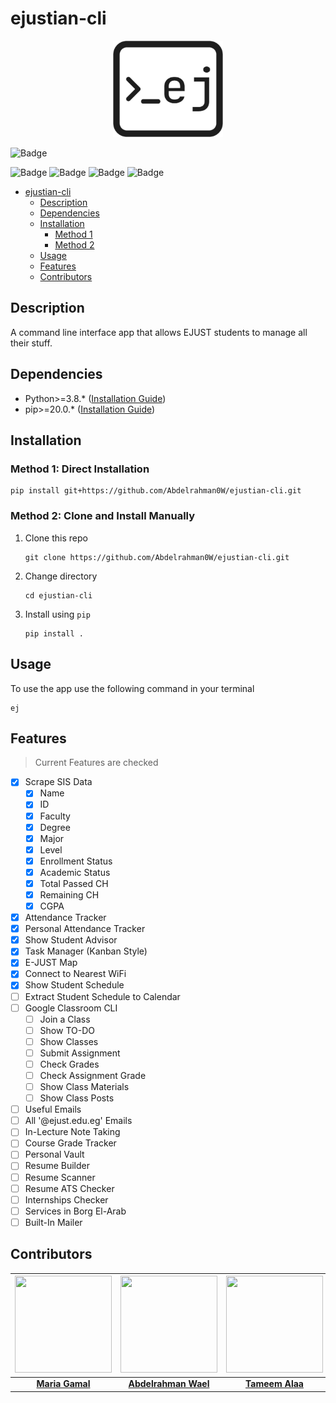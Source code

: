 # ejustian-cli

<p align="center">
    <img src="./assets/logo.png" width="35%">
</p>

![Badge](https://img.shields.io/badge/Python-3776AB?style=for-the-badge&logo=python&logoColor=white)

![Badge](https://img.shields.io/github/repo-size/Abdelrahman0W/ejustian-cli?style=for-the-badge)
![Badge](https://img.shields.io/github/last-commit/Abdelrahman0W/ejustian-cli?style=for-the-badge)
![Badge](https://img.shields.io/github/contributors/Abdelrahman0W/ejustian-cli?style=for-the-badge)
![Badge](https://img.shields.io/github/all-contributors/Abdelrahman0W/ejustian-cli?style=for-the-badge)

- [ejustian-cli](#ejustian-cli)
  - [Description](#description)
  - [Dependencies](#dependencies)
  - [Installation](#installation)
    - [Method 1](#method-1-direct-installation)
    - [Method 2](#method-2-clone-and-install-manually)
  - [Usage](#usage)
  - [Features](#features)
  - [Contributors](#contributors)

## Description

A command line interface app that allows EJUST students to manage all their stuff.

## Dependencies

- Python>=3.8.* ([Installation Guide](https://docs.python.org/3/using/index.html))
- pip>=20.0.* ([Installation Guide](https://pip.pypa.io/en/stable/installation/))

## Installation

### Method 1: Direct Installation

```shell
pip install git+https://github.com/Abdelrahman0W/ejustian-cli.git
```

### Method 2: Clone and Install Manually

1. Clone this repo

    ```shell
    git clone https://github.com/Abdelrahman0W/ejustian-cli.git
    ```
1. Change directory

    ```shell
    cd ejustian-cli
    ```
1. Install using `pip`

    ```shell
    pip install .
    ```

## Usage

To use the app use the following command in your terminal

```shell
ej
```

## Features

> Current Features are checked

- [X] Scrape SIS Data
  - [X] Name
  - [X] ID
  - [X] Faculty
  - [X] Degree
  - [X] Major
  - [X] Level
  - [X] Enrollment Status
  - [X] Academic Status
  - [X] Total Passed CH
  - [X] Remaining CH
  - [X] CGPA
- [X] Attendance Tracker
- [X] Personal Attendance Tracker
- [X] Show Student Advisor
- [X] Task Manager (Kanban Style)
- [X] E-JUST Map
- [X] Connect to Nearest WiFi
- [X] Show Student Schedule
- [ ] Extract Student Schedule to Calendar
- [ ] Google Classroom CLI
  - [ ] Join a Class
  - [ ] Show TO-DO
  - [ ] Show Classes
  - [ ] Submit Assignment
  - [ ] Check Grades
  - [ ] Check Assignment Grade
  - [ ] Show Class Materials
  - [ ] Show Class Posts
- [ ] Useful Emails
- [ ] All '@ejust.edu.eg' Emails 
- [ ] In-Lecture Note Taking
- [ ] Course Grade Tracker
- [ ] Personal Vault
- [ ] Resume Builder
- [ ] Resume Scanner
- [ ] Resume ATS Checker
- [ ] Internships Checker
- [ ] Services in Borg El-Arab
- [ ] Built-In Mailer

## Contributors

|<img src="https://avatars.githubusercontent.com/u/69156891" width="155px" height="155px">|<img src="https://avatars.githubusercontent.com/u/20213927" width="155px" height="155px">|<img src="https://avatars.githubusercontent.com/u/23258101" width="155px" height="155px">|<img src="https://avatars.githubusercontent.com/u/46817360" width="155px" height="155px">|
|:-:|:-:|:-:|:-:|
|[**Maria Gamal**](https://github.com/MariaGamal)|[**Abdelrahman Wael**](https://github.com/Abdelrahman0W)|[**Tameem Alaa**](https://github.com/tameemalaa)|[**Abdelrahman Nawar**](https://github.com/Nawarrr)|

